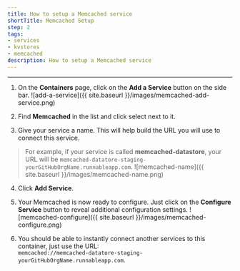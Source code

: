 ```yaml
---
title: How to setup a Memcached service
shortTitle: Memcached Setup
step: 2
tags:
- services
- kvstores
- memcached
description: How to setup a Memcached service
---
```


---

1. On the **Containers** page, click on the **Add a Service** button on the side bar.
  ![add-a-service]({{ site.baseurl }}/images/memcached-add-service.png)

2. Find **Memcached** in the list and click select next to it.

3. Give your service a name. This will help build the URL you will use to connect this service.
  > For example, if your service is called **memcached-datastore**, your URL will be `memcached-datatore-staging-yourGitHubOrgName.runnableapp.com`.
  ![memcached-name]({{ site.baseurl }}/images/memcached-name.png)

4. Click **Add Service**.

5. Your Memcached is now ready to configure. Just click on the **Configure Service** button to reveal additional configuration settings.
  ![memcached-configure]({{ site.baseurl }}/images/memcached-configure.png)

6. You should be able to instantly connect another services to this container, just use the URL:  
	`memcached://memcached-datatore-staging-yourGitHubOrgName.runnableapp.com`.
